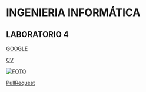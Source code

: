 # INGENIERIA INFORMÁTICA 
## LABORATORIO 4
[GOOGLE](https://www.google.com)

[CV](CV.md)

[![FOTO](https://cdn.pixabay.com/photo/2014/06/01/21/05/photo-effect-359981_960_720.jpg)](https://github.com/)

[PullRequest](PullRequest.md)